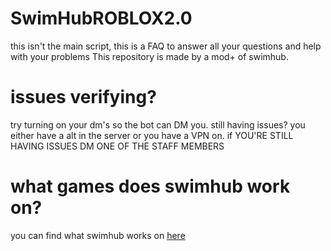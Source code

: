 # SwimHubROBLOX2.0
this isn't the main script, this is a FAQ to answer all your questions and help with your problems
This repository is made by a mod+ of swimhub.

# issues verifying?
try turning on your dm's so the bot can DM you. still having issues? you either have a alt in the server or you have a VPN on. if YOU'RE STILL HAVING ISSUES DM ONE OF THE STAFF MEMBERS

# what games does swimhub work on?
you can find what swimhub works on [here]()

